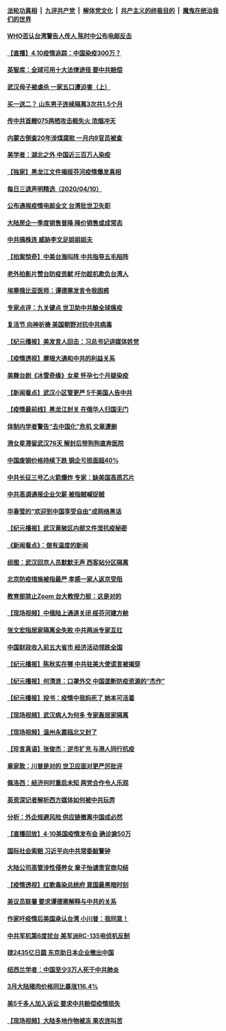 

####  [法轮功真相](../../../../basic/blob/master/README.md?t=04112201) &nbsp;|&nbsp; [九评共产党](../../../../9ping.md/blob/master/README.md?t=04112201) &nbsp;|&nbsp; [解体党文化](../../../../jtdwh.md/blob/master/README.md?t=04112201)  &nbsp;|&nbsp; [共产主义的终极目的](../../../../gczydzjmd.md/blob/master/README.md?t=04112201) &nbsp;|&nbsp; [魔鬼在统治我们的世界](../../../../mgztzwmdsj.md/blob/master/README.md?t=04112201) 

#### [WHO否认台湾警告人传人 陈时中公布电邮反击](../pages/nsc413/n12022635.md?t=04112201) 

#### [【直播】4.10疫情追踪：中国染疫300万？](../pages/nsc413/n12022682.md?t=04112201) 

#### [英智库：全球可用十大法律途径 要中共赔偿](../pages/nsc413/n12021377.md?t=04112201) 

#### [武汉母子被虐杀 一家五口遭迫害（上）](../pages/nsc413/n12019407.md?t=04112201) 

#### [买一送二？ 山东男子连续隔离3次共1.5个月](../pages/nsc413/n12022322.md?t=04112201) 

#### [传中共首艘075两栖攻击舰失火 浓烟冲天](../pages/nsc413/n12022547.md?t=04112201) 

#### [内蒙古倒查20年涉煤腐败 一月内9官员被查](../pages/nsc413/n12022345.md?t=04112201) 

#### [美学者：湖北之外 中国近三百万人染疫](../pages/nsc413/n12022060.md?t=04112201) 

#### [【独家】黑龙江文件揭绥芬河疫情爆发真相](../pages/nsc413/n12021047.md?t=04112201) 

#### [每日三退声明精选（2020/04/10）](../pages/nsc413/n12022225.md?t=04112201) 

#### [公布通报疫情电邮全文 台湾批世卫失职](../pages/nsc413/n12022055.md?t=04112201) 

#### [大陆房企一季度销售普降 降价销售或成常态](../pages/nsc413/n12021591.md?t=04112201) 

#### [中共搞株连 威胁李文足姐姐姐夫](../pages/nsc413/n12021753.md?t=04112201) 

#### [【拍案惊奇】中美台海叫阵 中共指导五毛陷阵](../pages/nsc413/n12021797.md?t=04112201) 

#### [老外拍影片赞台防疫贡献 吁勿趁机欺负台湾人](../pages/nsc413/n12021787.md?t=04112201) 


#### [埃塞俄比亚医师：谭德塞发言令我困惑](../pages/nsc413/n12021718.md?t=04112201) 

#### [专家点评：九关键点 世卫助中共酿全球瘟疫](../pages/nsc413/n12020902.md?t=04112201) 

#### [复活节 向神祈祷 美国朝野对抗中共病毒](../pages/nsc413/n12018246.md?t=04112201) 

#### [【纪元播报】美发言人回击：习总书记讲媒体姓党](../pages/nsc413/n12020757.md?t=04112201) 

#### [【疫情透视】摩根大通和中共的利益关系](../pages/nsc413/n12020865.md?t=04112201) 

#### [美舞台剧《冰雪奇缘》女星 怀孕七个月疑染疫](../pages/nsc413/n12021114.md?t=04112201) 

#### [【新闻看点】武汉小区管更严 5千美国人告中共](../pages/nsc413/n12020890.md?t=04112201) 

#### [【疫情最前线】黑龙江封关 在俄华人归国无门](../pages/nsc413/n12021264.md?t=04112201) 

#### [体制内学者警告“去中国化”危机 文章遭删](../pages/nsc413/n12021046.md?t=04112201) 

#### [港女星滞留武汉76天 解封后带狗狗直奔医院](../pages/nsc413/n12020808.md?t=04112201) 

#### [中国废钢价格持续下跌 钢企亏损面超40%](../pages/nsc413/n12021280.md?t=04112201) 

#### [中共长征三号乙火箭爆炸 专家：缺美国高质芯片](../pages/nsc413/n12020200.md?t=04112201) 

#### [中共高调通报企业欠薪 被指贼喊捉贼](../pages/nsc413/n12021020.md?t=04112201) 

#### [华春莹的“欢迎到中国享受自由”成网络黑话](../pages/nsc413/n12020431.md?t=04112201) 

#### [【纪元播报】武汉黄陂区内部文件泄抗疫秘密](../pages/nsc413/n12020755.md?t=04112201) 

#### [《新闻看点》：做有温度的新闻](../pages/nsc413/n12020846.md?t=04112201) 

#### [组图：武汉回京人员默默无声 西客站分区隔离](../pages/nsc413/n12020881.md?t=04112201) 

#### [北京防疫措施被指最严 孝感一家人返京受阻](../pages/nsc413/n12021008.md?t=04112201) 

#### [教育部禁止Zoom 台大教授力挺：这是对的](../pages/nsc413/n12019829.md?t=04112201) 

#### [【现场视频】中俄陆上通道关闭 绥芬河建方舱](../pages/nsc413/n12020820.md?t=04112201) 

#### [张文宏指居家隔离全失败 中共两派专家互扛](../pages/nsc413/n12021035.md?t=04112201) 

#### [中国财政收入前五大省市 经济活动领跌全国](../pages/nsc413/n12020863.md?t=04112201) 

#### [【纪元播报】陈秋实在哪 中共驻美大使谎言被揭穿](../pages/nsc413/n12020778.md?t=04112201) 

#### [【纪元播报】何清涟：口罩外交 中国垄断防疫资源的“杰作”](../pages/nsc413/n12020780.md?t=04112201) 

#### [【纪元播报】投书：疫情中我妈死了 她本可活着](../pages/nsc413/n12020758.md?t=04112201) 

#### [【现场视频】武汉病人为何多 专家轰居家隔离](../pages/nsc413/n12020819.md?t=04112201) 

#### [【现场视频】温州永嘉瓯北又封了](../pages/nsc413/n12020822.md?t=04112201) 

#### [【珍言真语】张俊杰：逆市扩充 与港人同行抗疫](../pages/nsc413/n12020427.md?t=04112201) 

#### [章家敦：川普是对的 世卫应面对更严厉批评](../pages/nsc413/n12020417.md?t=04112201) 

#### [佩洛西：经济何时重启未知 两党合作令人乐观](../pages/nsc413/n12020724.md?t=04112201) 

#### [英资深记者解析西方媒体如何被中共玩弄](../pages/nsc413/n12020691.md?t=04112201) 

#### [分析：外企规避风险 供应链撤离中国成必然](../pages/nsc413/n12020541.md?t=04112201) 

#### [【直播回放】4·10美国疫情发布会 确诊逾50万](../pages/nsc413/n12020647.md?t=04112201) 

#### [国际社会索赔 习近平向中共常委敲警钟](../pages/nsc413/n12020509.md?t=04112201) 

#### [大陆公司高管涉性侵养女 章子怡谴责官商勾结](../pages/nsc413/n12020465.md?t=04112201) 

#### [【疫情透视】红歌毒染总统府 意国最黑暗时刻](../pages/nsc413/n12020678.md?t=04112201) 

#### [美议员联署 要求谭德塞解释与中共的关系](../pages/nsc413/n12020472.md?t=04112201) 

#### [作家吁疫情后美国承认台湾 小川普：我同意！](../pages/nsc413/n12019622.md?t=04112201) 

#### [中共军机第6度扰台 美军派RC-135电侦机反制](../pages/nsc413/n12019498.md?t=04112201) 

#### [拨2435亿日圆 东京助日本企业撤出中国](../pages/nsc413/n12017266.md?t=04112201) 

#### [纽西兰学者：中国至少3万人死于中共肺炎](../pages/nsc413/n12017223.md?t=04112201) 

#### [3月大陆猪肉价格同比暴涨116.4%](../pages/nsc413/n12020491.md?t=04112201) 

#### [美5千多人加入诉讼 要求中共赔偿疫情损失](../pages/nsc413/n12020585.md?t=04112201) 

#### [【现场视频】大陆多地作物被冻 果农连叫苦](../pages/nsc413/n12019697.md?t=04112201) 

